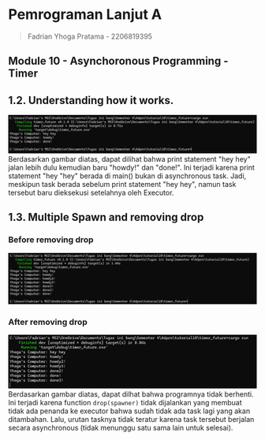 # Pemrograman Lanjut A
> Fadrian Yhoga Pratama - 2206819395

## Module 10 - Asynchoronous Programming - Timer

## 1.2. Understanding how it works.
![1.2](assets/img/1.2.jpg)
Berdasarkan gambar diatas, dapat dilihat bahwa print statement "hey hey" jalan lebih dulu kemudian baru "howdy!" dan "done!". Ini terjadi karena print statement "hey "hey" berada di main() bukan di asynchronous task. Jadi, meskipun task berada sebelum print statement "hey hey", namun task tersebut baru dieksekusi setelahnya oleh Executor. 

## 1.3. Multiple Spawn and removing drop
### **Before removing drop**
![1.3 before](<assets/img/1.3 before.jpg>)
### **After removing drop**
![1.3](assets/img/1.3.jpg)
Berdasarkan gambar diatas, dapat dilhat bahwa programnya tidak berhenti. Ini terjadi karena function `drop(spawner)` tidak dijalankan yang membuat tidak ada penanda ke executor bahwa sudah tidak ada task lagi yang akan ditambahan. Lalu, urutan tasknya tidak teratur karena task tersebut berjalan secara asynchronous (tidak menunggu satu sama lain untuk selesai).